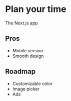 # Plan your time

The Next.js app

## Pros

- Mobile version
- Smooth design

## Roadmap

- Customizable color
- Image picker
- Ads

